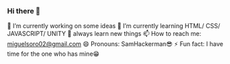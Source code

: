 ### Hi there 👋

 🔭 I’m currently working on some ideas 
 🌱 I’m currently learning HTML/ CSS/ JAVASCRIPT/ UNITY
 💬 always learn new things
 📫 How to reach me: miguelsoro02@gmail.com
 😄 Pronouns: SamHackerman😎
 ⚡ Fun fact: I have time for the one who has mine😁
